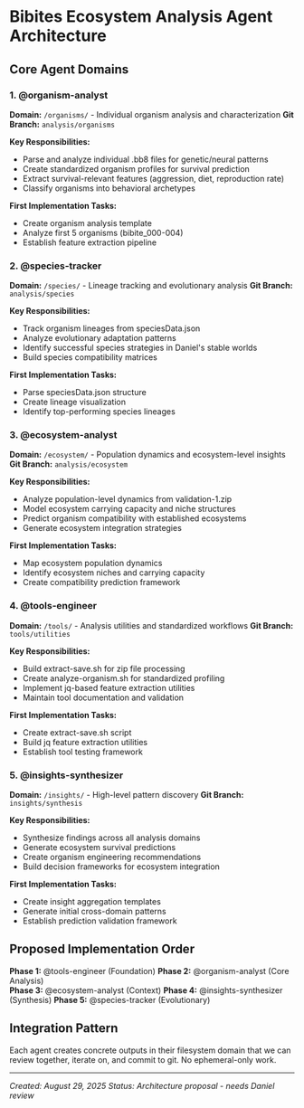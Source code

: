 # Bibites Ecosystem Analysis Agent Architecture

## Core Agent Domains

### 1. @organism-analyst
**Domain:** `/organisms/` - Individual organism analysis and characterization
**Git Branch:** `analysis/organisms`

**Key Responsibilities:**
- Parse and analyze individual .bb8 files for genetic/neural patterns
- Create standardized organism profiles for survival prediction
- Extract survival-relevant features (aggression, diet, reproduction rate)
- Classify organisms into behavioral archetypes

**First Implementation Tasks:**
- Create organism analysis template
- Analyze first 5 organisms (bibite_000-004) 
- Establish feature extraction pipeline

### 2. @species-tracker  
**Domain:** `/species/` - Lineage tracking and evolutionary analysis
**Git Branch:** `analysis/species`

**Key Responsibilities:**
- Track organism lineages from speciesData.json
- Analyze evolutionary adaptation patterns
- Identify successful species strategies in Daniel's stable worlds
- Build species compatibility matrices

**First Implementation Tasks:**
- Parse speciesData.json structure
- Create lineage visualization
- Identify top-performing species lineages

### 3. @ecosystem-analyst
**Domain:** `/ecosystem/` - Population dynamics and ecosystem-level insights  
**Git Branch:** `analysis/ecosystem`

**Key Responsibilities:**
- Analyze population-level dynamics from validation-1.zip
- Model ecosystem carrying capacity and niche structures
- Predict organism compatibility with established ecosystems
- Generate ecosystem integration strategies

**First Implementation Tasks:**
- Map ecosystem population dynamics
- Identify ecosystem niches and carrying capacity
- Create compatibility prediction framework

### 4. @tools-engineer
**Domain:** `/tools/` - Analysis utilities and standardized workflows
**Git Branch:** `tools/utilities`

**Key Responsibilities:**
- Build extract-save.sh for zip file processing
- Create analyze-organism.sh for standardized profiling
- Implement jq-based feature extraction utilities
- Maintain tool documentation and validation

**First Implementation Tasks:**
- Create extract-save.sh script
- Build jq feature extraction utilities
- Establish tool testing framework

### 5. @insights-synthesizer
**Domain:** `/insights/` - High-level pattern discovery
**Git Branch:** `insights/synthesis`

**Key Responsibilities:**
- Synthesize findings across all analysis domains
- Generate ecosystem survival predictions
- Create organism engineering recommendations
- Build decision frameworks for ecosystem integration

**First Implementation Tasks:**
- Create insight aggregation templates
- Generate initial cross-domain patterns
- Establish prediction validation framework

## Proposed Implementation Order

**Phase 1:** @tools-engineer (Foundation)
**Phase 2:** @organism-analyst (Core Analysis)  
**Phase 3:** @ecosystem-analyst (Context)
**Phase 4:** @insights-synthesizer (Synthesis)
**Phase 5:** @species-tracker (Evolutionary)

## Integration Pattern

Each agent creates concrete outputs in their filesystem domain that we can review together, iterate on, and commit to git. No ephemeral-only work.

---
*Created: August 29, 2025*
*Status: Architecture proposal - needs Daniel review*